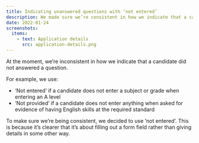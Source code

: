 ```yaml
---
title: Indicating unanswered questions with ‘not entered’
description: We made sure we’re consistent in how we indicate that a candidate did not answer a question.
date: 2022-01-24
screenshots:
  items:
    - text: Application details
      src: application-details.png
---
```


At the moment, we’re inconsistent in how we indicate that a candidate did not answered a question.

For example, we use:

- ‘Not entered’ if a candidate does not enter a subject or grade when entering an A level
- ‘Not provided’ if a candidate does not enter anything when asked for evidence of having English skills at the required standard

To make sure we’re being consistent, we decided to use ‘not entered’. This is because it’s clearer that it’s about filling out a form field rather than giving details in some other way.
